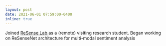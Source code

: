 ```yaml
---
layout: post
date: 2021-06-01 07:59:00-0400
inline: true
---
```


Joined <a href = "https://sites.google.com/site/danusn"> ReSense Lab </a> as a (remote) visiting research student. Began working on ReSenseNet architecture for multi-modal sentiment analysis
